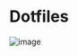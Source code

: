 # Dotfiles
![image](https://user-images.githubusercontent.com/57040351/158212954-b31851ef-0ff7-46e5-afe5-9ce807655ee5.png)
